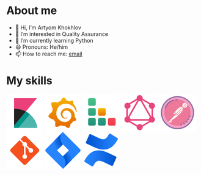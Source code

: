 # About me
- 👋 Hi, I’m Artyom Khokhlov
- 👀 I’m interested in Quality Assurance
- 🌱 I’m currently learning Python
- 😄 Pronouns: He/him
- 📫 How to reach me: [email](mailto:art.khakhlou@gmail.com)

# My skills


[![Kibana](/icons/kibana.svg)](https://www.elastic.co/kibana)
[![Grafana](/icons/grafana.svg)](https://grafana.com)
[![Testrail](/icons/testrail.svg)](https://www.testrail.com)
[![GraphQL](/icons/graphql.svg)](https://graphql.org/)
[![Postman](/icons/postman.svg)](https://www.postman.com/)
[![Git](/icons/git.svg)](https://git-scm.com/)
[![Jira](/icons/jira.svg)](https://www.atlassian.com/software/jira)
[![Confluence](/icons/confluence.svg)](https://www.atlassian.com/software/confluence)

<!---
ArtyomKhokhlov/ArtyomKhokhlov is a ✨ special ✨ repository because its `README.md` (this file) appears on your GitHub profile.
You can click the Preview link to take a look at your changes.
--->
